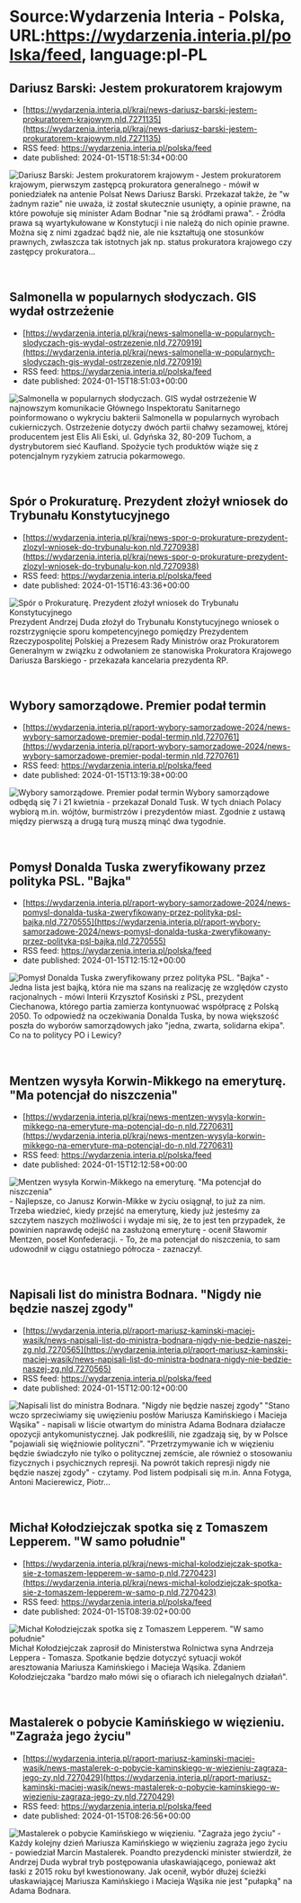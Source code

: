 # Source:Wydarzenia Interia - Polska, URL:https://wydarzenia.interia.pl/polska/feed, language:pl-PL

## Dariusz Barski: Jestem prokuratorem krajowym
 - [https://wydarzenia.interia.pl/kraj/news-dariusz-barski-jestem-prokuratorem-krajowym,nId,7271135](https://wydarzenia.interia.pl/kraj/news-dariusz-barski-jestem-prokuratorem-krajowym,nId,7271135)
 - RSS feed: https://wydarzenia.interia.pl/polska/feed
 - date published: 2024-01-15T18:51:34+00:00

<p><a href="https://wydarzenia.interia.pl/kraj/news-dariusz-barski-jestem-prokuratorem-krajowym,nId,7271135"><img align="left" alt="Dariusz Barski: Jestem prokuratorem krajowym" src="https://i.iplsc.com/dariusz-barski-jestem-prokuratorem-krajowym/000IEBFVL5V0DWHP-C321.jpg" /></a>- Jestem prokuratorem krajowym, pierwszym zastępcą prokuratora generalnego - mówił w poniedziałek na antenie Polsat News Dariusz Barski. Przekazał także, że &quot;w żadnym razie&quot; nie uważa, iż został skutecznie usunięty, a opinie prawne, na które powołuje się minister Adam Bodnar &quot;nie są źródłami prawa&quot;. - Źródła prawa są wyartykułowane w Konstytucji i nie należą do nich opinie prawne. Można się z nimi zgadzać bądź nie, ale nie kształtują one stosunków prawnych, zwłaszcza tak istotnych jak np. status prokuratora krajowego czy zastępcy prokuratora...</p><br clear="all" />

## Salmonella w popularnych słodyczach. GIS wydał ostrzeżenie
 - [https://wydarzenia.interia.pl/kraj/news-salmonella-w-popularnych-slodyczach-gis-wydal-ostrzezenie,nId,7270919](https://wydarzenia.interia.pl/kraj/news-salmonella-w-popularnych-slodyczach-gis-wydal-ostrzezenie,nId,7270919)
 - RSS feed: https://wydarzenia.interia.pl/polska/feed
 - date published: 2024-01-15T18:51:03+00:00

<p><a href="https://wydarzenia.interia.pl/kraj/news-salmonella-w-popularnych-slodyczach-gis-wydal-ostrzezenie,nId,7270919"><img align="left" alt="Salmonella w popularnych słodyczach. GIS wydał ostrzeżenie" src="https://i.iplsc.com/salmonella-w-popularnych-slodyczach-gis-wydal-ostrzezenie/000IEALGFU1KTEJI-C321.jpg" /></a>W najnowszym komunikacie Głównego Inspektoratu Sanitarnego poinformowano o wykryciu bakterii Salmonella w popularnych wyrobach cukierniczych. Ostrzeżenie dotyczy dwóch partii chałwy sezamowej, której producentem jest Elis Ali Eski, ul. Gdyńska 32, 80-209 Tuchom, a dystrybutorem sieć Kaufland. Spożycie tych produktów wiąże się z potencjalnym ryzykiem zatrucia pokarmowego.</p><br clear="all" />

## Spór o Prokuraturę. Prezydent złożył wniosek do Trybunału Konstytucyjnego
 - [https://wydarzenia.interia.pl/kraj/news-spor-o-prokurature-prezydent-zlozyl-wniosek-do-trybunalu-kon,nId,7270938](https://wydarzenia.interia.pl/kraj/news-spor-o-prokurature-prezydent-zlozyl-wniosek-do-trybunalu-kon,nId,7270938)
 - RSS feed: https://wydarzenia.interia.pl/polska/feed
 - date published: 2024-01-15T16:43:36+00:00

<p><a href="https://wydarzenia.interia.pl/kraj/news-spor-o-prokurature-prezydent-zlozyl-wniosek-do-trybunalu-kon,nId,7270938"><img align="left" alt="Spór o Prokuraturę. Prezydent złożył wniosek do Trybunału Konstytucyjnego" src="https://i.iplsc.com/spor-o-prokurature-prezydent-zlozyl-wniosek-do-trybunalu-kon/000FZ899M2IC99HN-C321.jpg" /></a>Prezydent Andrzej Duda złożył do Trybunału Konstytucyjnego wniosek o rozstrzygnięcie sporu kompetencyjnego pomiędzy Prezydentem Rzeczypospolitej Polskiej a Prezesem Rady Ministrów oraz Prokuratorem Generalnym w związku z odwołaniem ze stanowiska Prokuratora Krajowego Dariusza Barskiego - przekazała kancelaria prezydenta RP.</p><br clear="all" />

## Wybory samorządowe. Premier podał termin
 - [https://wydarzenia.interia.pl/raport-wybory-samorzadowe-2024/news-wybory-samorzadowe-premier-podal-termin,nId,7270761](https://wydarzenia.interia.pl/raport-wybory-samorzadowe-2024/news-wybory-samorzadowe-premier-podal-termin,nId,7270761)
 - RSS feed: https://wydarzenia.interia.pl/polska/feed
 - date published: 2024-01-15T13:19:38+00:00

<p><a href="https://wydarzenia.interia.pl/raport-wybory-samorzadowe-2024/news-wybory-samorzadowe-premier-podal-termin,nId,7270761"><img align="left" alt="Wybory samorządowe. Premier podał termin" src="https://i.iplsc.com/wybory-samorzadowe-premier-podal-termin/000IE97FA77DCM2F-C321.jpg" /></a>Wybory samorządowe odbędą się 7 i 21 kwietnia - przekazał Donald Tusk. W tych dniach Polacy wybiorą m.in. wójtów, burmistrzów i prezydentów miast. Zgodnie z ustawą między pierwszą a drugą turą muszą minąć dwa tygodnie.</p><br clear="all" />

## Pomysł Donalda Tuska zweryfikowany przez polityka PSL. "Bajka"
 - [https://wydarzenia.interia.pl/raport-wybory-samorzadowe-2024/news-pomysl-donalda-tuska-zweryfikowany-przez-polityka-psl-bajka,nId,7270555](https://wydarzenia.interia.pl/raport-wybory-samorzadowe-2024/news-pomysl-donalda-tuska-zweryfikowany-przez-polityka-psl-bajka,nId,7270555)
 - RSS feed: https://wydarzenia.interia.pl/polska/feed
 - date published: 2024-01-15T12:15:12+00:00

<p><a href="https://wydarzenia.interia.pl/raport-wybory-samorzadowe-2024/news-pomysl-donalda-tuska-zweryfikowany-przez-polityka-psl-bajka,nId,7270555"><img align="left" alt="Pomysł Donalda Tuska zweryfikowany przez polityka PSL. &quot;Bajka&quot;" src="https://i.iplsc.com/pomysl-donalda-tuska-zweryfikowany-przez-polityka-psl-bajka/000IE774KR4B9CXP-C321.jpg" /></a>- Jedna lista jest bajką, która nie ma szans na realizację ze względów czysto racjonalnych - mówi Interii Krzysztof Kosiński z PSL, prezydent Ciechanowa, którego partia zamierza kontynuować współpracę z Polską 2050. To odpowiedź na oczekiwania Donalda Tuska, by nowa większość poszła do wyborów samorządowych jako &quot;jedna, zwarta, solidarna ekipa&quot;. Co na to politycy PO i Lewicy?</p><br clear="all" />

## Mentzen wysyła Korwin-Mikkego na emeryturę. "Ma potencjał do niszczenia"
 - [https://wydarzenia.interia.pl/kraj/news-mentzen-wysyla-korwin-mikkego-na-emeryture-ma-potencjal-do-n,nId,7270631](https://wydarzenia.interia.pl/kraj/news-mentzen-wysyla-korwin-mikkego-na-emeryture-ma-potencjal-do-n,nId,7270631)
 - RSS feed: https://wydarzenia.interia.pl/polska/feed
 - date published: 2024-01-15T12:12:58+00:00

<p><a href="https://wydarzenia.interia.pl/kraj/news-mentzen-wysyla-korwin-mikkego-na-emeryture-ma-potencjal-do-n,nId,7270631"><img align="left" alt="Mentzen wysyła Korwin-Mikkego na emeryturę. &quot;Ma potencjał do niszczenia&quot;" src="https://i.iplsc.com/mentzen-wysyla-korwin-mikkego-na-emeryture-ma-potencjal-do-n/000IE86K1JK9MCT7-C321.jpg" /></a>- Najlepsze, co Janusz Korwin-Mikke w życiu osiągnął, to już za nim. Trzeba wiedzieć, kiedy przejść na emeryturę, kiedy już jesteśmy za szczytem naszych możliwości i wydaje mi się, że to jest ten przypadek, że powinien naprawdę odejść na zasłużoną emeryturę - ocenił Sławomir Mentzen, poseł Konfederacji. - To, że ma potencjał do niszczenia, to sam udowodnił w ciągu ostatniego półrocza - zaznaczył. 
</p><br clear="all" />

## Napisali list do ministra Bodnara. "Nigdy nie będzie naszej zgody"
 - [https://wydarzenia.interia.pl/raport-mariusz-kaminski-maciej-wasik/news-napisali-list-do-ministra-bodnara-nigdy-nie-bedzie-naszej-zg,nId,7270565](https://wydarzenia.interia.pl/raport-mariusz-kaminski-maciej-wasik/news-napisali-list-do-ministra-bodnara-nigdy-nie-bedzie-naszej-zg,nId,7270565)
 - RSS feed: https://wydarzenia.interia.pl/polska/feed
 - date published: 2024-01-15T12:00:12+00:00

<p><a href="https://wydarzenia.interia.pl/raport-mariusz-kaminski-maciej-wasik/news-napisali-list-do-ministra-bodnara-nigdy-nie-bedzie-naszej-zg,nId,7270565"><img align="left" alt="Napisali list do ministra Bodnara. &quot;Nigdy nie będzie naszej zgody&quot;" src="https://i.iplsc.com/napisali-list-do-ministra-bodnara-nigdy-nie-bedzie-naszej-zg/000IE8ED2JMKVSA4-C321.jpg" /></a>&quot;Stanowczo sprzeciwiamy się uwięzieniu posłów Mariusza Kamińskiego i Macieja Wąsika&quot; - napisali w liście otwartym do ministra Adama Bodnara działacze opozycji antykomunistycznej. Jak podkreślili, nie zgadzają się, by w Polsce &quot;pojawiali się więźniowie polityczni&quot;. &quot;Przetrzymywanie ich w więzieniu będzie świadczyło nie tylko o politycznej zemście, ale również o stosowaniu fizycznych i psychicznych represji. Na powrót takich represji nigdy nie będzie naszej zgody&quot; - czytamy. Pod listem podpisali się m.in. Anna Fotyga, Antoni Macierewicz, Piotr...</p><br clear="all" />

## Michał Kołodziejczak spotka się z Tomaszem Lepperem. "W samo południe"
 - [https://wydarzenia.interia.pl/kraj/news-michal-kolodziejczak-spotka-sie-z-tomaszem-lepperem-w-samo-p,nId,7270423](https://wydarzenia.interia.pl/kraj/news-michal-kolodziejczak-spotka-sie-z-tomaszem-lepperem-w-samo-p,nId,7270423)
 - RSS feed: https://wydarzenia.interia.pl/polska/feed
 - date published: 2024-01-15T08:39:02+00:00

<p><a href="https://wydarzenia.interia.pl/kraj/news-michal-kolodziejczak-spotka-sie-z-tomaszem-lepperem-w-samo-p,nId,7270423"><img align="left" alt="Michał Kołodziejczak spotka się z Tomaszem Lepperem. &quot;W samo południe&quot; " src="https://i.iplsc.com/michal-kolodziejczak-spotka-sie-z-tomaszem-lepperem-w-samo-p/000IE4R1V51QPACU-C321.jpg" /></a>Michał Kołodziejczak zaprosił do Ministerstwa Rolnictwa syna Andrzeja Leppera - Tomasza. Spotkanie będzie dotyczyć sytuacji wokół aresztowania Mariusza Kamińskiego i Macieja Wąsika. Zdaniem Kołodziejczaka &quot;bardzo mało mówi się o ofiarach ich nielegalnych działań&quot;. </p><br clear="all" />

## Mastalerek o pobycie Kamińskiego w więzieniu. "Zagraża jego życiu"
 - [https://wydarzenia.interia.pl/raport-mariusz-kaminski-maciej-wasik/news-mastalerek-o-pobycie-kaminskiego-w-wiezieniu-zagraza-jego-zy,nId,7270429](https://wydarzenia.interia.pl/raport-mariusz-kaminski-maciej-wasik/news-mastalerek-o-pobycie-kaminskiego-w-wiezieniu-zagraza-jego-zy,nId,7270429)
 - RSS feed: https://wydarzenia.interia.pl/polska/feed
 - date published: 2024-01-15T08:26:56+00:00

<p><a href="https://wydarzenia.interia.pl/raport-mariusz-kaminski-maciej-wasik/news-mastalerek-o-pobycie-kaminskiego-w-wiezieniu-zagraza-jego-zy,nId,7270429"><img align="left" alt="Mastalerek o pobycie Kamińskiego w więzieniu. &quot;Zagraża jego życiu&quot;" src="https://i.iplsc.com/mastalerek-o-pobycie-kaminskiego-w-wiezieniu-zagraza-jego-zy/000H6QV9O00XPTYD-C321.jpg" /></a>- Każdy kolejny dzień Mariusza Kamińskiego w więzieniu zagraża jego życiu - powiedział Marcin Mastalerek. Poandto prezydencki minister stwierdził, że Andrzej Duda wybrał tryb postępowania ułaskawiającego, ponieważ akt łaski z 2015 roku był kwestionowany. Jak ocenił, wybór dłużej ścieżki ułaskawiającej Mariusza Kamińskiego i Macieja Wąsika nie jest &quot;pułapką&quot; na Adama Bodnara.</p><br clear="all" />

